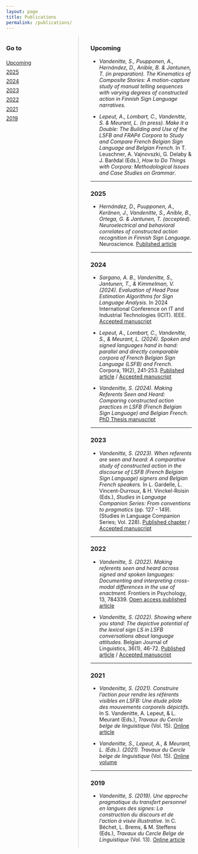 ```yaml
---
layout: page
title: Publications
permalink: /publications/
---
```


<div style="display: flex; gap: 2rem;">

  <!-- Sidebar menu -->
  <nav style="min-width: 180px; border-right: 1px solid #ccc; padding-right: 1rem;">
    <h3>Go to</h3>
    <ul style="list-style: none; padding-left: 0; line-height: 1.8;">
      <li><a href="#upcoming">Upcoming</a></li>
      <li><a href="#2025">2025</a></li>
      <li><a href="#2024">2024</a></li>
      <li><a href="#2023">2023</a></li>
      <li><a href="#2022">2022</a></li>
      <li><a href="#2021">2021</a></li>
      <li><a href="#2019">2019</a></li>
    </ul>
  </nav>

  <!-- Main content -->
  <div>

### <a id="upcoming">Upcoming</a>

- *Vandenitte, S., Puupponen, A., Hernández, D., Anible, B. & Jantunen, T. (in preparation). The Kinematics of Composite Stories: A motion-capture study of manual telling sequences with varying degrees of constructed action in Finnish Sign Language narratives.* 

- *Lepeut, A., Lombart, C., Vandenitte, S. & Meurant, L. (in press). Make it a Double: The Building and Use of the LSFB and FRAPé Corpora to Study and Compare French Belgian Sign Language and Belgian French.* In T. Leuschner, A. Vajnovszki, G. Delaby & J. Barðdal (Eds.), *How to Do Things with Corpora: Methodological Issues and Case Studies on Grammar*.

---

### <a id="2025">2025</a>

- *Hernández, D., Puupponen, A., Keränen, J., Vandenitte, S., Anible, B., Ortega, G. & Jantunen, T. (accepted). Neuroelectrical and behavioral correlates of constructed action recognition in Finnish Sign Language.* Neuroscience. [Published article](https://doi.org/10.1016/j.neuroscience.2025.03.046)

---

### <a id="2024">2024</a>

- *Sargano, A. B., Vandenitte, S., Jantunen, T., & Kimmelman, V. (2024). Evaluation of Head Pose Estimation Algorithms for Sign Language Analysis.* In 2024 International Conference on IT and Industrial Technologies (ICIT). IEEE. [Accepted manuscript](https://github.com/sebastienvandenitte/sebastienvandenitte.github.io/raw/main/assets/ICIT_2024_Paper_221_Verified.pdf)
  
- *Lepeut, A., Lombart, C., Vandenitte, S., & Meurant, L. (2024). Spoken and signed languages hand in hand: parallel and directly comparable corpora of French Belgian Sign Language (LSFB) and French.* Corpora, 19(2), 241-253. [Published article](https://doi.org/10.3366/cor.2024.0309) / [Accepted manuscript](https://researchportal.unamur.be/files/87700154/Lepeut_Lombart_Vandenitte_and_Meurant_2024_Corpora_Spoken_and_Signed_Languages_Hand_in_Hand.pdf)

- *Vandenitte, S. (2024). Making Referents Seen and Heard: Comparing constructed action practices in LSFB (French Belgian Sign Language) and Belgian French.* [PhD Thesis manuscript](https://researchportal.unamur.be/files/102803119/VandenitteSebastien_2024_these.pdf)

---

### <a id="2023">2023</a>

- *Vandenitte, S. (2023). When referents are seen and heard: A comparative study of constructed action in the discourse of LSFB (French Belgian Sign Language) signers and Belgian French speakers.* In L. Gardelle, L. Vincent-Durroux, & H. Vinckel-Roisin (Eds.), *Studies in Language Companion Series: From conventions to pragmatics* (pp. 127 - 149). (Studies in Language Companion Series; Vol. 228). [Published chapter](https://doi.org/10.1075/slcs.228.07van) / [Accepted manuscript](https://researchportal.unamur.be/files/106388165/Vandenitte_2023_Reference_accepted.pdf)

---

### <a id="2022">2022</a>

- *Vandenitte, S. (2022). Making referents seen and heard across signed and spoken languages: Documenting and interpreting cross-modal differences in the use of enactment.* Frontiers in Psychology, 13, 784339. [Open access published article](https://doi.org/10.3389/fpsyg.2022.784339)

- *Vandenitte, S. (2022). Showing where you stand: The depictive potential of the lexical sign LS in LSFB conversations about language attitudes.* Belgian Journal of Linguistics, 36(1), 46-72. [Published article](https://doi.org/10.1075/bjl.00071.van) / [Accepted manuscript](https://researchportal.unamur.be/files/106275798/Vandenitte_2022_BJL_accepted.pdf)

---

### <a id="2021">2021</a>

- *Vandenitte, S. (2021). Construire l’action pour rendre les référents visibles en LSFB: Une étude pilote des mouvements corporels dépictifs.* In S. Vandenitte, A. Lepeut, & L. Meurant (Eds.), *Travaux du Cercle belge de linguistique* (Vol. 15). [Online article](https://researchportal.unamur.be/files/61839549/VAN_2021.pdf)

- *Vandenitte, S., Lepeut, A., & Meurant, L. (Eds.). (2021). Travaux du Cercle belge de linguistique* (Vol. 15). [Online volume](https://sites.uclouvain.be/bkl-cbl/en/journals/papers-of-the-lsb/volume-15-2021/)

---

### <a id="2019">2019</a>

- *Vandenitte, S. (2019). Une approche pragmatique du transfert personnel en langues des signes: La construction du discours et de l’action à visée illustrative.* In C. Béchet, L. Brems, & M. Steffens (Eds.), *Travaux du Cercle Belge de Linguistique* (Vol. 13). [Online article](https://researchportal.unamur.be/files/41621160/Une_approche_pragmatique_du_transfert_personnel_en_langues_des_signes_La_construction_du_discours_et_de_l_action_vis_e_illustrative_.pdf)

  </div>
</div>

